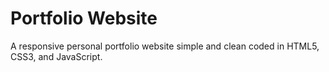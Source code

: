 # Portfolio Website
A responsive personal portfolio website simple and clean coded in HTML5, CSS3, and JavaScript.
